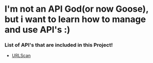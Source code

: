 <h1> I'm not an API God(or now Goose), but i want to learn how to manage and use API's :)</h1>

<h3>List of API's that are included in this Project!</h3>
<ul>
    <li><a href="google.com">URLScan</a>
</ul>
